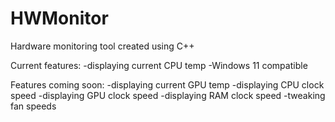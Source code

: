 # HWMonitor

Hardware monitoring tool created using C++

Current features:
-displaying current CPU temp 
-Windows 11 compatible

Features coming soon:
-displaying current GPU temp
-displaying CPU clock speed
-displaying GPU clock speed
-displaying RAM clock speed
-tweaking fan speeds
